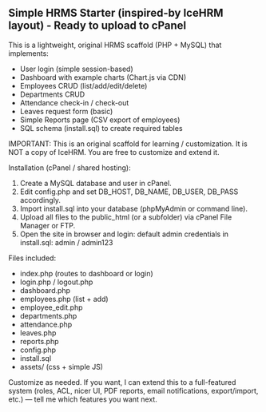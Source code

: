 Simple HRMS Starter (inspired-by IceHRM layout) - Ready to upload to cPanel
-------------------------------------------------------------------------
This is a lightweight, original HRMS scaffold (PHP + MySQL) that implements:
- User login (simple session-based)
- Dashboard with example charts (Chart.js via CDN)
- Employees CRUD (list/add/edit/delete)
- Departments CRUD
- Attendance check-in / check-out
- Leaves request form (basic)
- Simple Reports page (CSV export of employees)
- SQL schema (install.sql) to create required tables

IMPORTANT: This is an original scaffold for learning / customization. It is NOT a copy
of IceHRM. You are free to customize and extend it.

Installation (cPanel / shared hosting):
1. Create a MySQL database and user in cPanel.
2. Edit config.php and set DB_HOST, DB_NAME, DB_USER, DB_PASS accordingly.
3. Import install.sql into your database (phpMyAdmin or command line).
4. Upload all files to the public_html (or a subfolder) via cPanel File Manager or FTP.
5. Open the site in browser and login:
   default admin credentials in install.sql: admin / admin123

Files included:
- index.php (routes to dashboard or login)
- login.php / logout.php
- dashboard.php
- employees.php (list + add)
- employee_edit.php
- departments.php
- attendance.php
- leaves.php
- reports.php
- config.php
- install.sql
- assets/ (css + simple JS)

Customize as needed. If you want, I can extend this to a full-featured system (roles, ACL,
nicer UI, PDF reports, email notifications, export/import, etc.) — tell me which features
you want next.
